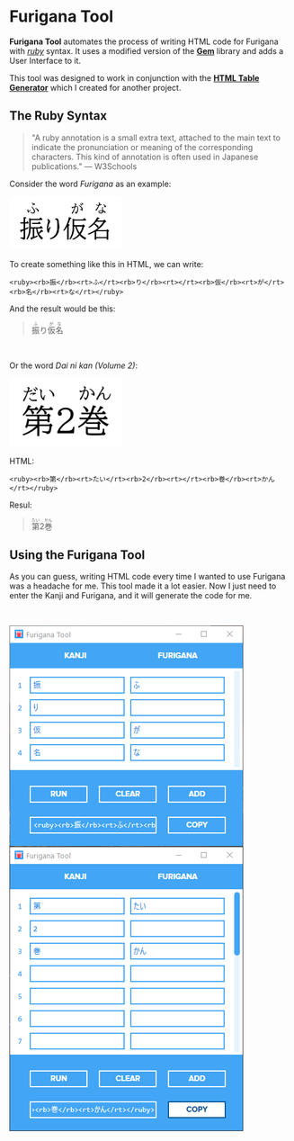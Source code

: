 # Furigana Tool

**Furigana Tool** automates the process of writing HTML code for Furigana with *[ruby](https://developer.mozilla.org/en-US/docs/Web/HTML/Element/ruby)* syntax. It uses a modified version of the **[Gem](https://github.com/helephant/Gem)** library and adds a User Interface to it.

This tool was designed to work in conjunction with the **[HTML Table Generator](https://github.com/showmik/html-table-generator)** which I created for another project.

## The Ruby Syntax

> "A ruby annotation is a small extra text, attached to the main text to indicate the pronunciation or meaning of the corresponding characters. This kind of annotation is often used in Japanese publications." — W3Schools

Consider the word *Furigana* as an example:

<img src="Docs/Fu_ri_ga_na_Furigana_Example.png" width="200" alt="Furigana"/>

To create something like this in HTML, we can write:

```
<ruby><rb>振</rb><rt>ふ</rt><rb>り</rb><rt></rt><rb>仮</rb><rt>が</rt><rb>名</rb><rt>な</rt></ruby>
```

And the result would be this:

> <ruby><rb>振</rb><rt>ふ</rt><rb>り</rb><rt></rt><rb>仮</rb><rt>が</rt><rb>名</rb><rt>な</rt></ruby>

<br/>

Or the word *Dai ni kan (Volume 2)*:

<img src="Docs/Dai_ni_can_Furigana_Example.png" width="200" alt="DaiNiKan"/>

HTML:
```
<ruby><rb>第</rb><rt>たい</rt><rb>2</rb><rt></rt><rb>巻</rb><rt>かん</rt></ruby>
```
Resul:
> <ruby><rb>第</rb><rt>たい</rt><rb>2</rb><rt></rt><rb>巻</rb><rt>かん</rt></ruby>

## Using the Furigana Tool

As you can guess, writing HTML code every time I wanted to use Furigana was a headache for me. This tool made it a lot easier. Now I just need to enter the Kanji and Furigana, and it will generate the code for me.

<br/>

<img src="Docs/FuriganaToolInterface01.png" alt="App_Interfaxe" align="top"/> <img src="Docs/furigana_fool_interface_02.png" alt="App_Interfaxe" align="top"/>


